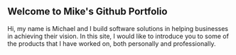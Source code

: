 ## Welcome to Mike's Github Portfolio
Hi, my name is Michael and I build software solutions in helping businesses in achieving their vision. In this site, I would like to introduce you to some of the products that I have worked on, both personally and professionally.
